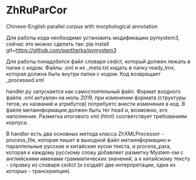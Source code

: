 # ZhRuParCor
Chinese-English parallel corpus with morphological annotation

Для работы кода необходимо установить модификацию pymystem3, сейчас это можно сделать так: pip install git+https://github.com/pantherka/pymystem3

Для работы понадобится файл словаря cedict, который должен лежать в папке с кодом. Файлы .xml и их _meta.txt кидать в папку ready_tmx, которая должна быть внутри папки с кодом. Код возвращает _processed.xml

handler.py запускается как самостоятельный файл. Формат входного файла .xml актуален на июль 2019, при изменении формата (структуры тегов, их названий и атрибутов) потребуетс внести изменения в код. В файле метаинформации должен быть тег head и, возможно, его наполнение. Разметка итогового xml (html) соответствует требованиям корпуса.

В handler есть два основных метода класса ZhXMLProcessor - process_file, которая пишет в выходной файл метаинформацию и параллельные русские и китайские куски текста, и process_para, которая к каждому русскому слову добавляет разметку Mystem-ом с английскими именами грамматических значений, а к китайскому тексту - справку из словаря cedict (и создаёт две интерпретации, одна из которых - транскрипция).
